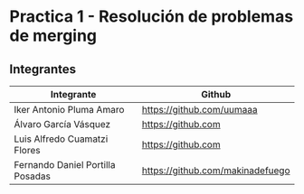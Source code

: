 # Practica 1 - Resolución de problemas de merging
## Integrantes
| Integrante | Github |
| ------ | ------ |
| Iker Antonio Pluma Amaro | https://github.com/uumaaa |
| Álvaro García Vásquez | https://github.com |
| Luis Alfredo Cuamatzi Flores | https://github.com |
| Fernando Daniel Portilla Posadas | https://github.com/makinadefuego |

